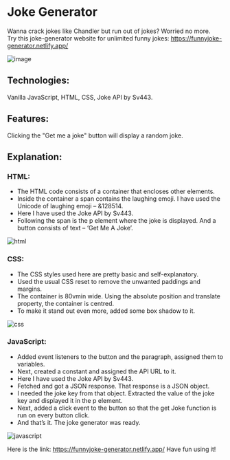 # Joke Generator

Wanna crack jokes like Chandler but run out of jokes? Worried no more.<br>
Try this joke-generator website for unlimited funny jokes: https://funnyjoke-generator.netlify.app/ 


![image](https://user-images.githubusercontent.com/82697602/217560825-8d8dcaed-dd24-48ce-ab73-c5d955ca5f25.png)


## Technologies:
Vanilla JavaScript, HTML, CSS, Joke API by Sv443.

## Features: 
Clicking the "Get me a joke" button will display a random joke. 

## Explanation:
### HTML: 
<ul>
  <li>The HTML code consists of a container that encloses other elements.</li>
  <li>Inside the container a span contains the laughing emoji. I have used the Unicode of laughing emoji – &128514.</li>
  <li>Here I have used the Joke API by Sv443.</li>
  <li>Following the span is the p element where the joke is displayed. And a button consists of text – ‘Get Me A Joke’.</li>
</ul>

![html](https://user-images.githubusercontent.com/82697602/217585530-a97f7827-711e-45fb-bc69-ee7b41e4afef.png)

### CSS:
<ul>
  <li>The CSS styles used here are pretty basic and self-explanatory. </li>
  <li>Used the usual CSS reset to remove the unwanted paddings and margins.</li>
  <li>The container is 80vmin wide. Using the absolute position and translate property, the container is centred.</li>
  <li>To make it stand out even more, added some box shadow to it.</li>
</ul>

![css](https://user-images.githubusercontent.com/82697602/217584398-9baf0e7b-0867-4c5a-9be7-2d155c40233f.png)


### JavaScript:
<ul>
  <li>Added event listeners to the button and the paragraph, assigned them to variables.</li>
  <li>Next, created a constant and assigned the API URL to it.</li>
  <li>Here I have used the Joke API by Sv443.</li>
  <li>Fetched and got a JSON response. That response is a JSON object. </li>
  <li>I needed the joke key from that object. Extracted the value of the joke key and displayed it in the p element.</li>
  <li>Next, added a click event to the button so that the get Joke function is run on every button click.</li>
  <li>And that’s it. The joke generator was ready. </li>
</ul>

![javascript](https://user-images.githubusercontent.com/82697602/217585137-061140ac-9aa3-4c8f-bb02-a6afb580638f.png)


Here is the link: https://funnyjoke-generator.netlify.app/  Have fun using it!

